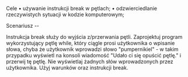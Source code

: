 Cele
    • używanie instrukcji break w pętlach;
    • odzwierciedlanie rzeczywistych sytuacji w kodzie komputerowym;
    
Scenariusz --

Instrukcja break służy do wyjścia z/przerwania pętli.
Zaprojektuj program wykorzystujący pętlę while, który ciągle prosi użytkownika o wpisanie słowa, chyba że użytkownik wprowadzi słowo "pumpernikiel" - w takim przypadku wyświetl na konsoli wiadomość "Udało ci się opuścić pętlę." i przerwij tę pętlę.
Nie wyświetlaj żadnych słów wprowadzonych przez użytkownika. Użyj warunków oraz instrukcji break.
